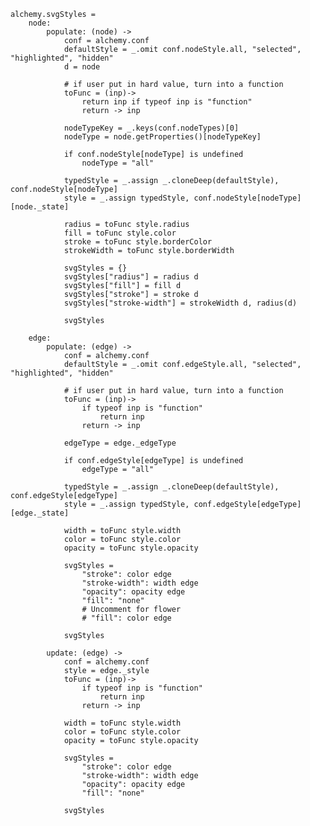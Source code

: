     alchemy.svgStyles =
        node:
            populate: (node) ->
                conf = alchemy.conf
                defaultStyle = _.omit conf.nodeStyle.all, "selected", "highlighted", "hidden"
                d = node

                # if user put in hard value, turn into a function
                toFunc = (inp)->
                    return inp if typeof inp is "function"
                    return -> inp

                nodeTypeKey = _.keys(conf.nodeTypes)[0]
                nodeType = node.getProperties()[nodeTypeKey]

                if conf.nodeStyle[nodeType] is undefined
                    nodeType = "all"

                typedStyle = _.assign _.cloneDeep(defaultStyle), conf.nodeStyle[nodeType]
                style = _.assign typedStyle, conf.nodeStyle[nodeType][node._state]

                radius = toFunc style.radius
                fill = toFunc style.color
                stroke = toFunc style.borderColor
                strokeWidth = toFunc style.borderWidth

                svgStyles = {}
                svgStyles["radius"] = radius d
                svgStyles["fill"] = fill d
                svgStyles["stroke"] = stroke d
                svgStyles["stroke-width"] = strokeWidth d, radius(d)
                
                svgStyles

        edge:
            populate: (edge) ->
                conf = alchemy.conf
                defaultStyle = _.omit conf.edgeStyle.all, "selected", "highlighted", "hidden"

                # if user put in hard value, turn into a function
                toFunc = (inp)->
                    if typeof inp is "function"
                        return inp
                    return -> inp

                edgeType = edge._edgeType

                if conf.edgeStyle[edgeType] is undefined
                    edgeType = "all"

                typedStyle = _.assign _.cloneDeep(defaultStyle), conf.edgeStyle[edgeType]
                style = _.assign typedStyle, conf.edgeStyle[edgeType][edge._state]

                width = toFunc style.width
                color = toFunc style.color
                opacity = toFunc style.opacity

                svgStyles =
                    "stroke": color edge
                    "stroke-width": width edge
                    "opacity": opacity edge
                    "fill": "none"
                    # Uncomment for flower
                    # "fill": color edge

                svgStyles

            update: (edge) ->
                conf = alchemy.conf
                style = edge._style
                toFunc = (inp)->
                    if typeof inp is "function"
                        return inp
                    return -> inp

                width = toFunc style.width
                color = toFunc style.color
                opacity = toFunc style.opacity

                svgStyles =
                    "stroke": color edge
                    "stroke-width": width edge
                    "opacity": opacity edge
                    "fill": "none"

                svgStyles